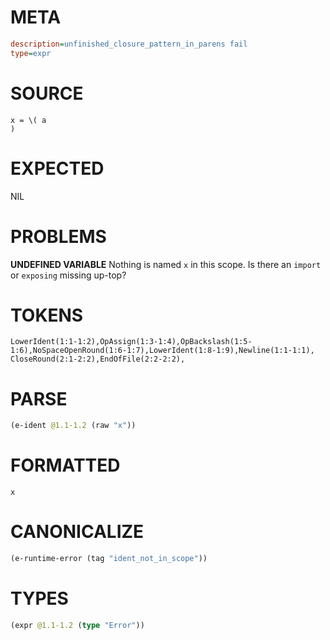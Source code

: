 # META
~~~ini
description=unfinished_closure_pattern_in_parens fail
type=expr
~~~
# SOURCE
~~~roc
x = \( a
)
~~~
# EXPECTED
NIL
# PROBLEMS
**UNDEFINED VARIABLE**
Nothing is named `x` in this scope.
Is there an `import` or `exposing` missing up-top?

# TOKENS
~~~zig
LowerIdent(1:1-1:2),OpAssign(1:3-1:4),OpBackslash(1:5-1:6),NoSpaceOpenRound(1:6-1:7),LowerIdent(1:8-1:9),Newline(1:1-1:1),
CloseRound(2:1-2:2),EndOfFile(2:2-2:2),
~~~
# PARSE
~~~clojure
(e-ident @1.1-1.2 (raw "x"))
~~~
# FORMATTED
~~~roc
x
~~~
# CANONICALIZE
~~~clojure
(e-runtime-error (tag "ident_not_in_scope"))
~~~
# TYPES
~~~clojure
(expr @1.1-1.2 (type "Error"))
~~~
